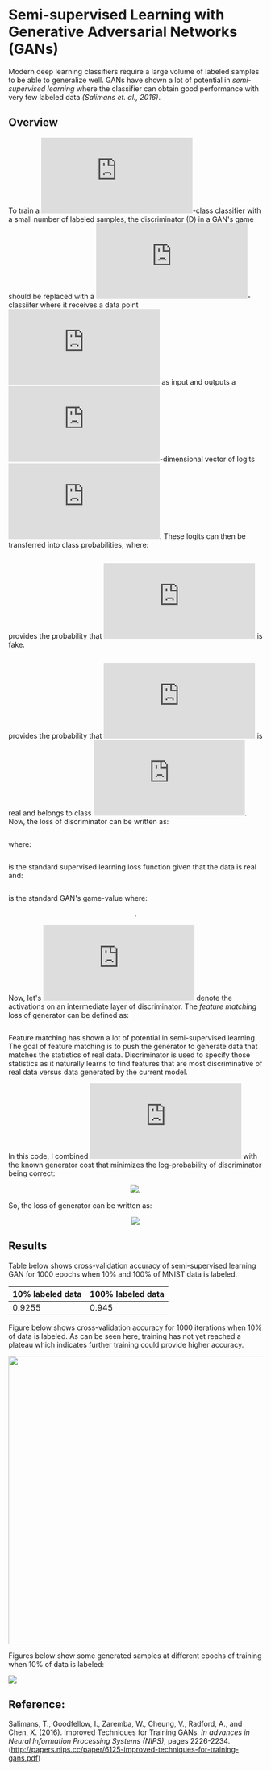 # Semi-supervised Learning with Generative Adversarial Networks (GANs)

Modern deep learning classifiers require a large volume of labeled
samples to be able to generalize well. GANs have shown a lot of
potential in *semi-supervised learning* where the classifier can obtain
good performance with very few labeled data *(Salimans et. al., 2016)*.

## Overview

To train a ![](http://latex.codecogs.com/gif.latex?k)-class classifier with a small number of labeled samples,
the discriminator (D) in a GAN's game should be replaced with a
![](http://latex.codecogs.com/gif.latex?%28k&plus;1%29)-classiifer where it receives a data point ![](http://latex.codecogs.com/gif.latex?x) as input and
outputs a ![](http://latex.codecogs.com/gif.latex?%28k&plus;1%29)-dimensional vector of
logits ![](http://latex.codecogs.com/gif.latex?%24%5C%20%5Cleft%5C%7B%20l_%7B1%7D%2Cl_%7B2%7D%2C%5C%20%5Cldots%2C%5C%20l_%7Bk%7D%2C%5C%20l_%7Bk%20&plus;%201%7D%20%5Cright%5C%7D%24).
These logits can then be transferred into class probabilities, where:

<p align="center">
<img  alt="" src="http://latex.codecogs.com/gif.latex?p_%7Bmodel%7D%28y%3Dk&plus;1%7Cx%29%3D%5Cfrac%7Bexp%28l_%7Bk&plus;1%7D%29%7D%7B%5Csum_%7Bj%3D1%7D%5E%7Bk&plus;1%7D%7Bexp%28l_%7Bj%7D%29%7D%7D">
</p>

provides the probability that ![](http://latex.codecogs.com/gif.latex?x) is fake.

<p align="center">
<img  alt="" src="http://latex.codecogs.com/gif.latex?p_%7Bmodel%7D%28y%3Di%7Cx%2C%20i%3Ck&plus;1%29%3D%5Cfrac%7Bexp%28l_%7Bi%7D%29%7D%7B%5Csum_%7Bj%3D1%7D%5E%7Bk&plus;1%7D%7Bexp%28l_%7Bj%7D%29%7D%7D">
</p>

provides the probability that ![](http://latex.codecogs.com/gif.latex?x) is real and belongs to class ![](http://latex.codecogs.com/gif.latex?i). Now,
the loss of discriminator can be written as:

<p align="center">
<img  alt="" src="http://latex.codecogs.com/gif.latex?%24%24L_%7BD%7D%20%3D%20%5C%20L_%7BD_%7B%5Ctext%7Bsupervised%7D%7D%7D%20&plus;%20L_%7BD_%7B%5Ctext%7Bunsupervised%7D%7D%7D%24%24">
</p>

where:

<p align="center">
<img  alt="" src="http://latex.codecogs.com/gif.latex?%24%24L_%7BD_%7B%5Ctext%7Bsupervised%7D%7D%7D%20%3D%24%24-%20%5Cmathbb%7BE%7D_%7Bx%2C%5C%20y%5C%20%5Csim%20%5C%20p_%7B%5Ctext%7Bdata%7D%7D%7D%5Clog%5Cleft%5Clbrack%20p_%7B%5Ctext%7Bmodel%7D%7D%28y%5C%20%3D%20%5C%20i%7Cx%2C%5C%20i%20%3C%20k%20&plus;%201%29%20%5Cright%5Crbrack%24%24">
</p>

is the standard supervised learning loss function given that the data is real and:

<p align="center">
<img  alt="" src="http://latex.codecogs.com/gif.latex?%24%24L_%7BD_%7B%5Ctext%7Bunsupervised%7D%7D%7D%20%3D%20%5C%20-%20%5Cmathbb%7BE%7D_%7B%5Ctext%7Bx%5C%20%7D%20%5Csim%20%5C%20p_%7B%5Ctext%7Bdata%7D%7D%7D%5Clog%5Cleft%5Clbrack%201%20-%20%5C%20p_%7B%5Ctext%7Bmodel%7D%7D%5Cleft%28%20y%20%3D%20k%20&plus;%201%20%5Cmiddle%7C%20x%20%5Cright%29%20%5Cright%5Crbrack%20-%20%5C%20%5Cmathbb%7BE%7D_%7B%5Ctext%7Bx%5C%20%7D%20%5Csim%20%5Ctext%7B%5C%20G%7D%7D%5Clog%5Cleft%5Clbrack%20p_%7B%5Ctext%7Bmodel%7D%7D%28y%20%3D%20k%20&plus;%201%7Cx%29%20%5Cright%5Crbrack%24%24">
</p>

is the standard GAN's game-value where:

<p align="center">
<img  alt="" src="http://latex.codecogs.com/gif.latex?%24D%5Cleft%28%20x%20%5Cright%29%20%3D%20%5C%201%20-%20%5C%20p_%7B%5Ctext%7Bmodel%7D%7D%5Cleft%28%20y%20%3D%20k%20&plus;%201%20%5Cmiddle%7C%20x%20%5Cright%29%24">.
</p>

Now, let's ![](http://latex.codecogs.com/gif.latex?f%28x%29) denote the activations on an intermediate layer of
discriminator. The *feature matching* loss of generator can be defined
as:

<p align="center">
<img  alt="" src="http://latex.codecogs.com/gif.latex?%24%24L_%7BG_%7B%5Ctext%7Bfeature%5C%20matching%7D%7D%20%3D%20%5C%20%5Cleft%5C%7C%20%5Cmathbb%7BE%7D_%7B%5Ctext%7Bx%5C%20%7D%20%5Csim%20%5C%20p_%7B%5Ctext%7Bdata%7D%7D%7Df%5Cleft%28%20x%20%5Cright%29%5C%20-%20%5C%20%5Cmathbb%7BE%7D_%7B%5Ctext%7Bx%5C%20%7D%20%5Csim%20%5Ctext%7B%5C%20G%7D%7Df%5Cleft%28%20x%20%5Cright%29%20%5Cright%5C%7C_%7B2%7D%5E%7B2%7D.%7D%24%24">
</p>

Feature matching has shown a lot of potential in semi-supervised
learning. The goal of feature matching is to push the generator to
generate data that matches the statistics of real data. Discriminator is
used to specify those statistics as it naturally learns to find features
that are most discriminative of real data versus data generated by the
current model.

In this code, I combined ![](http://latex.codecogs.com/gif.latex?%24%24L_%7BG_%7B%5Ctext%7Bfeature%5C%20matching%7D%7D%7D%24%24) with the
known generator cost that minimizes the log-probability of discriminator being correct:

<p align="center">
  <img src="http://latex.codecogs.com/gif.latex?%24%24L_%7BG_%7Bcross%20-%20entropy%7D%7D%20%3D%20-%20%5Cmathbb%7BE%7D_%7B%5Ctext%7Bx%5C%20%7D%20%5Csim%20%5Ctext%7B%5C%20G%7D%7D%5Clog%5Cleft%5Clbrack%201%20-%20%5C%20p_%7B%5Ctext%7Bmodel%7D%7D%5Cleft%28%20y%20%3D%20k%20&plus;%201%20%5Cmiddle%7C%20x%20%5Cright%29%20%5Cright%5Crbrack%24%24">.
</p>

So, the loss of generator can be written as:

<p align="center">
  <img src="http://latex.codecogs.com/gif.latex?%24%24L_%7BG%7D%20%3D%20%5C%20%7BL_%7BG_%7B%5Ctext%7Bfeature%5C%20matching%7D%7D%7D%20&plus;%20L_%7BG_%7Bcross%20-%20entropy%7D%7D%7D_%7B%5C%20%7D.%24%24">
</p>

## Results
Table below shows cross-validation accuracy of semi-supervised
learning GAN for 1000 epochs when 10% and 100% of MNIST data is
labeled. 


| 10% labeled data           | 100% labeled data  |
|----------------------------| -------------------|
| 0.9255                     | 0.945              |


Figure below shows cross-validation accuracy for 1000 iterations when
10% of data is labeled. As can be seen here, training has not yet reached a
plateau which indicates further training could provide higher accuracy.

<p align="center">
<img width="572" alt="" src="https://user-images.githubusercontent.com/20761298/32979454-a585b54c-cca9-11e7-9b25-604e807036f9.png">
</p>

Figures below show some generated samples at different epochs of
training when 10% of data is labeled:

![](https://user-images.githubusercontent.com/20761298/32980242-e8a44854-ccb6-11e7-9408-4e64a3e307e2.png)


## Reference:

Salimans, T., Goodfellow, I., Zaremba, W., Cheung, V., Radford, A., and
Chen, X. (2016). Improved Techniques for Training GANs. *In advances in
Neural Information Processing Systems (NIPS)*, pages 2226-2234.
(<http://papers.nips.cc/paper/6125-improved-techniques-for-training-gans.pdf>)
